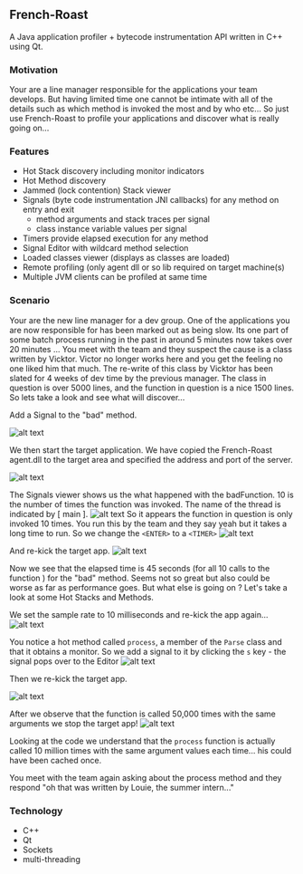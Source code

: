 ## French-Roast
A Java application profiler + bytecode instrumentation API written in C++ using Qt.

### Motivation
Your are a line manager responsible for the applications your team develops. But having limited time one cannot be
intimate with all of the details such as which method is invoked the most and by who etc... So just use French-Roast to profile your applications and discover what is really going on...

### Features
- Hot Stack discovery including monitor indicators
- Hot Method discovery
- Jammed (lock contention) Stack viewer
- Signals (byte code instrumentation JNI callbacks) for any method on entry and exit
  - method arguments and stack traces per signal
  - class instance variable values per signal
- Timers provide elapsed execution for any method
- Signal Editor with wildcard method selection
- Loaded classes viewer (displays as classes are loaded)
- Remote profiling (only agent dll or so lib required on target machine(s)
- Multiple JVM clients can be profiled at same time

### Scenario

Your are the new line manager for a dev group. One of the applications you are now responsible for has been marked out as being slow.
Its one part of some batch process running in the past in around 5 minutes now takes over 20 minutes ... You meet with the
team and they suspect the cause is a class written by Vicktor. Victor no longer works here and you get the feeling no one liked him
that much. The re-write of this class by Vicktor has been slated for 4 weeks of dev time by the previous manager. The class in question
is over 5000 lines, and the function in question is a nice 1500 lines.  So lets take a look and see what will discover...

Add a Signal to the "bad" method.

![alt text](https://github.com/rguadagno/French-Roast/blob/master/docs/editor.png "")

We then start the target application. We have copied the French-Roast agent.dll to the target area and specified the address and port of the server.

![alt text](https://github.com/rguadagno/French-Roast/blob/master/docs/cmd_line_target.png "")

The Signals viewer shows us the what happened with the badFunction. 10 is the number of times the function was invoked. The name of the thread is
indicated by [ main ].
![alt text](https://github.com/rguadagno/French-Roast/blob/master/docs/bad_func.png "")
So it appears the function in question is only invoked 10 times. You run this by the team and they say yeah but it takes a long
time to run.  So we change the ```<ENTER>``` to a ```<TIMER>```
![alt text](https://github.com/rguadagno/French-Roast/blob/master/docs/editor_2.png "")

And re-kick the target app.
![alt text](https://github.com/rguadagno/French-Roast/blob/master/docs/timers.png "")

Now we see that the elapsed time is 45 seconds (for all 10 calls to the function ) for the "bad" method. Seems not so great but also could be
worse as far as performance goes. But what else is going on ? Let's take a look at some Hot Stacks and Methods.

We set the sample rate to 10 milliseconds and re-kick the app again...
![alt text](https://github.com/rguadagno/French-Roast/blob/master/docs/traffic.png "")

You notice a hot method called ```process```, a member of the ```Parse``` class and that it obtains a monitor. So we add a signal to it by clicking the ```s``` key - the signal pops over to the Editor
![alt text](https://github.com/rguadagno/French-Roast/blob/master/docs/editor_3.png "")

Then we re-kick the target app.

![alt text](https://github.com/rguadagno/French-Roast/blob/master/docs/signals.png "")

After we observe that the function is called 50,000 times with the same arguments we stop the target app!
![alt text](https://github.com/rguadagno/French-Roast/blob/master/docs/with_details.png "")

Looking at the code we understand that the ```process``` function is actually called 10 million times with the same argument values each time... his could have been cached once.

You meet with the team again asking about the process method and they respond "oh that was written by Louie, the summer intern..."


### Technology

- C++
- Qt
- Sockets
- multi-threading






  